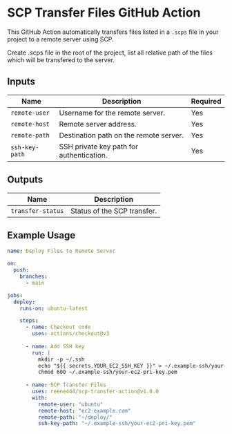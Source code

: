 # SCP Transfer Files GitHub Action

This GitHub Action automatically transfers files listed in a `.scps` file in your project to a remote server using SCP.

Create .scps file in the root of the project, list all relative path of the files which will be transfered to the server.
## Inputs

| Name           | Description                              | Required | 
|----------------|------------------------------------------|----------|
| `remote-user`  | Username for the remote server.          | Yes      | 
| `remote-host`  | Remote server address.                   | Yes      |   
| `remote-path`  | Destination path on the remote server.   | Yes      |     
| `ssh-key-path` | SSH private key path for authentication. | Yes      |  


## Outputs

| Name              | Description                       |
|-------------------|-----------------------------------|
| `transfer-status` | Status of the SCP transfer.       |

## Example Usage

```yaml
name: Deploy Files to Remote Server

on:
  push:
    branches:
      - main

jobs:
  deploy:
    runs-on: ubuntu-latest

    steps:
      - name: Checkout code
        uses: actions/checkout@v3
        
      - name: Add SSH key
        run: |
          mkdir -p ~/.ssh
          echo "${{ secrets.YOUR_EC2_SSH_KEY }}" > ~/.example-ssh/your-ec2-pri-key.pem
          chmod 600 ~/.example-ssh/your-ec2-pri-key.pem
          
      - name: SCP Transfer Files
        uses: reene444/scp-transfer-action@v1.0.0
        with:
          remote-user: "ubuntu"
          remote-host: "ec2-example.com"
          remote-path: "~/deploy/"
          ssh-key-path: "~/.example-ssh/your-ec2-pri-key.pem"
```

